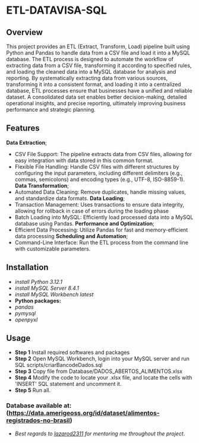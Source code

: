 # ETL-DATAVISA-SQL
## Overview
This project provides an ETL (Extract, Transform, Load) pipeline built using Python and Pandas to handle data from a CSV file and load it into a MySQL database. The ETL process is designed to automate the workflow of extracting data from a CSV file, transforming it according to specified rules, and loading the cleaned data into a MySQL database for analysis and reporting. By systematically extracting data from various sources, transforming it into a consistent format, and loading it into a centralized database, ETL processes ensure that businesses have a unified and reliable dataset. A consolidated data set enables better decision-making, detailed operational insights, and precise reporting, ultimately improving business performance and strategic planning.
## Features
  **Data Extraction**;
- CSV File Support: The pipeline extracts data from CSV files, allowing for easy integration with data stored in this common format. 
- Flexible File Handling: Handle CSV files with different structures by configuring the input parameters, including different delimiters (e.g., commas, semicolons) and encoding types (e.g., UTF-8, ISO-8859-1). 
  **Data Transformation**;
- Automated Data Cleaning: Remove duplicates, handle missing values, and standardize data formats.
  **Data Loading**;
- Transaction Management: Uses transactions to ensure data integrity, allowing for rollback in case of errors during the loading phase
- Batch Loading into MySQL: Efficiently load processed data into a MySQL database using Pandas.
  **Performance and Optimization**;
- Efficient Data Processing: Utilize Pandas for fast and memory-efficient data processing
  **Scheduling and Automation**;
- Command-Line Interface: Run the ETL process from the command line with customizable parameters.
## Installation
- *install Python 3.12.1*
- *install MySQL Server 8.4.1*
- *install MySQL Workbench latest*
- **Python packages:**
- *pandas*
- *pymysql*
- *openpyxl*
## Usage
- **Step 1** Install required softwares and packages
- **Step 2** Open MySQL Workbench, login into your MySQL server and run SQL scripts/criarBancodeDados.sql
- **Step 3** Copy file from Database/DADOS_ABERTOS_ALIMENTOS.xlsx
- **Step 4** Modify the code to locate your .xlsx file, and locate the cells with 'INSERT' SQL statement and uncomment it.
- **Step 5** Run all.

### Database available at: (https://data.amerigeoss.org/id/dataset/alimentos-registrados-no-brasil)

- *Best regards to [lazarod2311](https://github.com/lazarod2311) for mentoring me throughout the project*.
